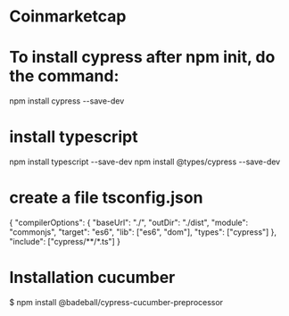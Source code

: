 # Coinmarketcap

# To install cypress after npm init, do the command: 
npm install cypress --save-dev


# install typescript 

npm install typescript --save-dev
npm install @types/cypress --save-dev

# create a file tsconfig.json

{
  "compilerOptions": {
    "baseUrl": "./",
    "outDir": "./dist",
    "module": "commonjs",
    "target": "es6",
    "lib": ["es6", "dom"],
    "types": ["cypress"]
  },
  "include": ["cypress/**/*.ts"]
}

# Installation cucumber 
$ npm install @badeball/cypress-cucumber-preprocessor


